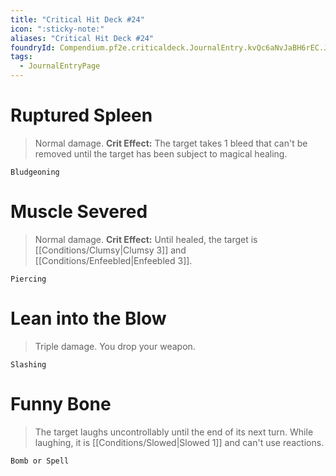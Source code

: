 ```yaml
---
title: "Critical Hit Deck #24"
icon: ":sticky-note:"
aliases: "Critical Hit Deck #24"
foundryId: Compendium.pf2e.criticaldeck.JournalEntry.kvQc6aNvJaBH6rEC.JournalEntryPage.8Qpc1cbM8YliNeWt
tags:
  - JournalEntryPage
---
```

# Ruptured Spleen

> Normal damage. **Crit Effect:** The target takes 1 bleed that can't be removed until the target has been subject to magical healing.

`Bludgeoning`

# Muscle Severed

> Normal damage. **Crit Effect:** Until healed, the target is [[Conditions/Clumsy|Clumsy 3]] and [[Conditions/Enfeebled|Enfeebled 3]].

`Piercing`

# Lean into the Blow

> Triple damage. You drop your weapon.

`Slashing`

# Funny Bone

> The target laughs uncontrollably until the end of its next turn. While laughing, it is [[Conditions/Slowed|Slowed 1]] and can't use reactions.

`Bomb or Spell`